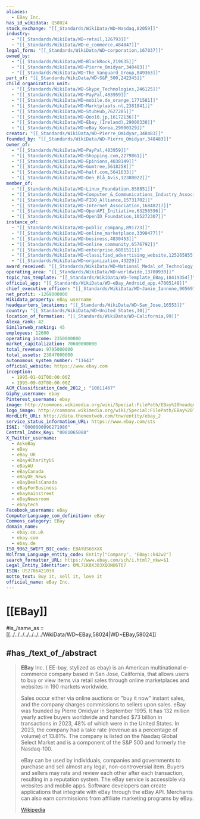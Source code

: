 ```yaml
---
aliases:
  - EBay Inc.
has_id_wikidata: Q58024
stock_exchange: "[[_Standards/WikiData/WD~Nasdaq,82059]]"
industry:
  - "[[_Standards/WikiData/WD~retail,126793]]"
  - "[[_Standards/WikiData/WD~e_commerce,484847]]"
legal_form: "[[_Standards/WikiData/WD~corporation,167037]]"
owned_by:
  - "[[_Standards/WikiData/WD~BlackRock,219635]]"
  - "[[_Standards/WikiData/WD~Pierre_Omidyar,348483]]"
  - "[[_Standards/WikiData/WD~The_Vanguard_Group,849363]]"
part_of: "[[_Standards/WikiData/WD~S&P_500,242345]]"
child_organization_unit:
  - "[[_Standards/WikiData/WD~Skype_Technologies,246125]]"
  - "[[_Standards/WikiData/WD~PayPal,483959]]"
  - "[[_Standards/WikiData/WD~mobile.de_orange,1771581]]"
  - "[[_Standards/WikiData/WD~Marktplaats.nl,2381841]]"
  - "[[_Standards/WikiData/WD~StubHub,7627285]]"
  - "[[_Standards/WikiData/WD~Qoo10.jp,16172136]]"
  - "[[_Standards/WikiData/WD~Ebay_(Ireland),29000330]]"
  - "[[_Standards/WikiData/WD~eBay_Korea,29000329]]"
creator: "[[_Standards/WikiData/WD~Pierre_Omidyar,348483]]"
founded_by: "[[_Standards/WikiData/WD~Pierre_Omidyar,348483]]"
owner_of:
  - "[[_Standards/WikiData/WD~PayPal,483959]]"
  - "[[_Standards/WikiData/WD~Shopping.com,2279861]]"
  - "[[_Standards/WikiData/WD~Epinions,4038149]]"
  - "[[_Standards/WikiData/WD~Gumtree,5618258]]"
  - "[[_Standards/WikiData/WD~half.com,5641633]]"
  - "[[_Standards/WikiData/WD~Den_Blå_Avis,12308022]]"
member_of:
  - "[[_Standards/WikiData/WD~Linux_Foundation,858851]]"
  - "[[_Standards/WikiData/WD~Computer_&_Communications_Industry_Association,3685364]]"
  - "[[_Standards/WikiData/WD~FIDO_Alliance,15731702]]"
  - "[[_Standards/WikiData/WD~Internet_Association,16848217]]"
  - "[[_Standards/WikiData/WD~OpenAPI_Initiative,63256596]]"
  - "[[_Standards/WikiData/WD~OpenID_Foundation,105272307]]"
instance_of:
  - "[[_Standards/WikiData/WD~public_company,891723]]"
  - "[[_Standards/WikiData/WD~online_marketplace,3390477]]"
  - "[[_Standards/WikiData/WD~business,4830453]]"
  - "[[_Standards/WikiData/WD~online_community,6576792]]"
  - "[[_Standards/WikiData/WD~enterprise,6881511]]"
  - "[[_Standards/WikiData/WD~classified_advertising_website,125265855]]"
  - "[[_Standards/WikiData/WD~organization,43229]]"
award_received: "[[_Standards/WikiData/WD~National_Medal_of_Technology_and_Innovation,937629]]"
operating_area: "[[_Standards/WikiData/WD~worldwide,13780930]]"
topic_has_template: "[[_Standards/WikiData/WD~Template_EBay,18419354]]"
official_app: "[[_Standards/WikiData/WD~eBay_Android_app,47005148]]"
chief_executive_officer: "[[_Standards/WikiData/WD~Jamie_Iannone,90569739]]"
net_profit: -1269000000
Wikidata_property: eBay username
headquarters_locations: "[[_Standards/WikiData/WD~San_Jose,16553]]"
country: "[[_Standards/WikiData/WD~United_States,30]]"
location_of_formation: "[[_Standards/WikiData/WD~California,99]]"
Alexa_rank: 42
Similarweb_ranking: 45
employees: 12600
operating_income: 2350000000
market_capitalization: 70600000000
total_revenue: 9795000000
total_assets: 23847000000
autonomous_system_number: "11643"
official_website: https://www.ebay.com
inception:
  - 1995-01-01T00:00:00Z
  - 1995-09-03T00:00:00Z
ACM_Classification_Code_2012_: "10011467"
Giphy_username: ebay
Pinterest_username: ebay
image: http://commons.wikimedia.org/wiki/Special:FilePath/EBay%20headquarters%202018.jpg
logo_image: http://commons.wikimedia.org/wiki/Special:FilePath/EBay%20logo.svg
WordLift_URL: http://data.thenextweb.com/tnw/entity/ebay_2
service_status_information_URL: https://www.ebay.com/sts
ISNI: "0000000096271980"
Central_Index_Key: "0001065088"
X_Twitter_username:
  - AskeBay
  - eBay
  - eBay_UK
  - eBay4CharityUS
  - eBayAU
  - eBayCanada
  - eBayDE_News
  - eBayDealsCanada
  - eBayForBusiness
  - ebaymainstreet
  - eBayNewsroom
  - ebaytech
Facebook_username: eBay
ComputerLanguage_com_definition: eBay
Commons_category: EBay
domain_name:
  - ebay.co.uk
  - ebay.com
  - ebay.de
ISO_9362_SWIFT_BIC_code: EBAYUS66XXX
Wolfram_Language_entity_code: Entity["Company", "EBay::k42w2"]
search_formatter_URL: https://www.ebay.com/sch/i.html?_nkw=$1
Legal_Entity_Identifier: OML71K8X303XQONU6T67
ISIN: US2786421030
motto_text: Buy it, sell it, love it
official_name: eBay Inc.
---
```


# [[EBay]] 

#is_/same_as :: [[../../../../../../../WikiData/WD~EBay,58024|WD~EBay,58024]] 

## #has_/text_of_/abstract 

> **EBay** Inc. ( EE-bay, stylized as ebay) is an American multinational e-commerce company 
> based in San Jose, California, that allows users to buy or view items via retail sales 
> through online marketplaces and websites in 190 markets worldwide. 
> 
> Sales occur either via online auctions or "buy it now" instant sales, and the company charges commissions to sellers upon sales. eBay was founded by Pierre Omidyar in September 1995. It has 132 million yearly active buyers worldwide and handled $73 billion in transactions in 2023, 48% of which were in the United States. In 2023, the company had a take rate (revenue as a percentage of volume) of 13.81%. The company is listed on the Nasdaq Global Select Market and is a component of the S&P 500 and formerly the Nasdaq-100.
>
> eBay can be used by individuals, companies and governments to purchase and sell almost any legal, non-controversial item. Buyers and sellers may rate and review each other after each transaction, resulting in a reputation system. The eBay service is accessible via websites and mobile apps. Software developers can create applications that integrate with eBay through the eBay API. Merchants can also earn commissions from affiliate marketing programs by eBay.
>
> [Wikipedia](https://en.wikipedia.org/wiki/EBay) 

